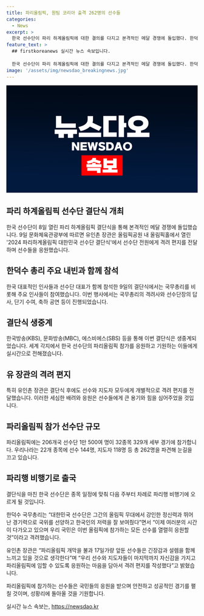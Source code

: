 ```yaml
---
title: 파리올림픽, 원팀 코리아 출격 262명의 선수들
categories:
  - News
excerpt: >
  한국 선수단이 파리 하계올림픽에 대한 결의를 다지고 본격적인 메달 경쟁에 돌입했다. 한덕수 총리를 비롯한 주요 내빈들과 선수단 대표가 9일 열린 결단식에서 격려와 응원을 전했다. 이번 결단식에서는 국무총리의 격려사와 선수단장의 답사, 단기 수여, 축하 공연 등이 이뤄졌으며, 유 장관은 선수와 지도자들에게 각자에게 보낼 격려 편지를 전달했다. 해당 선수단은 종목 일정에 맞춰 다음 주부터 차례로 파리행 비행기에 오를 예정이다.
feature_text: >
  ## firstkoreanews 실시간 뉴스 속보입니다.

  한국 선수단이 파리 하계올림픽에 대한 결의를 다지고 본격적인 메달 경쟁에 돌입했다. 한덕수 총리를 비롯한 주요 내빈들과 선수단 대표가 9일 열린 결단식에서 격려와 응원을 전했다. 이번 결단식에서는 국무총리의 격려사와 선수단장의 답사, 단기 수여, 축하 공연 등이 이뤄졌으며, 유 장관은 선수와 지도자들에게 각자에게 보낼 격려 편지를 전달했다. 해당 선수단은 종목 일정에 맞춰 다음 주부터 차례로 파리행 비행기에 오를 예정이다.
image: '/assets/img/newsdao_breakingnews.jpg'
---
```


<p><img src="/assets/img/newsdao_breakingnews.jpg" alt="firstkoreanews 속보" /></p>

<h2>파리 하계올림픽 선수단 결단식 개최</h2>

<p>한국 선수단이 8일 열린 파리 하계올림픽 결단식을 통해 본격적인 메달 경쟁에 돌입했습니다. 9일 문화체육관광부에 따르면 유인촌 장관은 올림픽공원 내 올림픽홀에서 열린 '2024 파리하계올림픽 대한민국 선수단 결단식'에서 선수단 전원에게 격려 편지를 전달하며 선수들을 응원했습니다. </p>

<h2 data-ke-size="size26">한덕수 총리 주요 내빈과 함께 참석</h2>

<p>한국 대표적인 인사들과 선수단 대표가 함께 참석한 9일의 결단식에서는 국무총리를 비롯해 주요 인사들이 참여했습니다. 이번 행사에서는 국무총리의 격려사와 선수단장의 답사, 단기 수여, 축하 공연 등이 진행되었습니다. </p>

<h2 data-ke-size="size26">결단식 생중계</h2>

<p>한국방송(KBS), 문화방송(MBC), 에스비에스(SBS) 등을 통해 이번 결단식은 생중계되었습니다. 세계 각지에서 한국 선수단의 파리올림픽 참가를 응원하고 기원하는 이들에게 실시간으로 전해졌습니다.</p>

<h2 data-ke-size="size26">유 장관의 격려 편지</h2>

<p>특히 유인촌 장관은 결단식 후에도 선수와 지도자 모두에게 개별적으로 격려 편지를 전달했습니다. 이러한 세심한 배려와 응원은 선수들에게 큰 용기와 힘을 심어주었을 것입니다. </p>

<h2 data-ke-size="size26">파리올림픽 참가 선수단 규모</h2>

<p>파리올림픽에는 206개국 선수단 1만 500여 명이 32종목 329개 세부 경기에 참가합니다. 우리나라는 22개 종목에 선수 144명, 지도자 118명 등 총 262명을 파견해 눈길을 끄고 있습니다.</p>

<h2 data-ke-size="size26">파리행 비행기로 출국</h2>

<p>결단식을 마친 한국 선수단은 종목 일정에 맞춰 다음 주부터 차례로 파리행 비행기에 오르게 될 것입니다. </p>

<p>한덕수 국무총리는 “대한민국 선수단은 그간의 올림픽 무대에서 강인한 정신력과 뛰어난 경기력으로 국위를 선양하고 한국인의 저력을 잘 보여줬다”면서 “이제 여러분의 시간이 다가오고 있으며 우리 국민은 이번 올림픽에 참가하는 모든 선수를 열렬히 응원할 것”이라고 격려했습니다.</p>

<p>유인촌 장관은 “파리올림픽 개막을 불과 17일가량 앞둔 선수들은 긴장감과 설렘을 함께 느끼고 있을 것으로 생각한다”며 “우리 선수와 지도자들이 마지막까지 자신감을 가지고 파리올림픽에 임할 수 있도록 응원하는 마음을 담아서 격려 편지를 작성했다”고 밝혔습니다.</p>

<p>파리올림픽에 참가하는 선수들은 국민들의 응원을 받으며 안전하고 성공적인 경기를 펼칠 것이며, 성황리에 돌아올 것을 기원합니다.</p>
실시간 뉴스 속보는, <a href="https://newsdao.kr" rel="dofollow">https://newsdao.kr</a>



